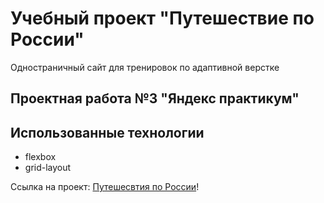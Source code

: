 # Учебный проект "Путешествие по России"

Одностраничный сайт для тренировок по адаптивной верстке

## Проектная работа №3 "Яндекс практикум"

## Использованные технологии
* flexbox
* grid-layout

Ссылка на проект: [Путешесвтия по России](https://vskostenko.github.io/russian-travel/index.html)!

